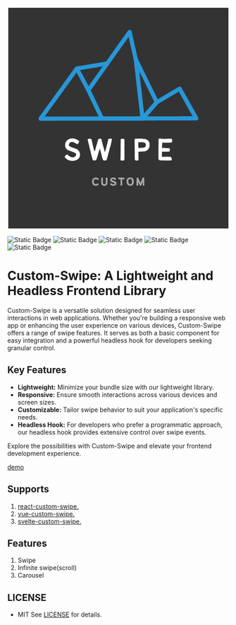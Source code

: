 <p align="center"><img src="./swipe.png"title="custom_swipe_logo" alt="swipe_logo" />
</p>
<p algin="center">

![Static Badge](https://img.shields.io/badge/React-gray?logo=react) ![Static Badge](https://img.shields.io/badge/Vue-gray?logo=vue.js) ![Static Badge](https://img.shields.io/badge/TypeScript-gray?logo=typescript) ![Static Badge](https://img.shields.io/badge/JavaScript-gray?logo=javascript) ![Static Badge](https://img.shields.io/badge/svelte-gray?logo=svelte)


</p>

# Custom-Swipe: A Lightweight and Headless Frontend Library

Custom-Swipe is a versatile solution designed for seamless user interactions in web applications. Whether you're building a responsive web app or enhancing the user experience on various devices, Custom-Swipe offers a range of swipe features. It serves as both a basic component for easy integration and a powerful headless hook for developers seeking granular control.

## Key Features

- **Lightweight:** Minimize your bundle size with our lightweight library.
- **Responsive:** Ensure smooth interactions across various devices and screen sizes.
- **Customizable:** Tailor swipe behavior to suit your application's specific needs.
- **Headless Hook:** For developers who prefer a programmatic approach, our headless hook provides extensive control over swipe events.

Explore the possibilities with Custom-Swipe and elevate your frontend development experience.

[demo](https://yoonjonglyu.github.io/custom-swipe/)

## Supports

1. [react-custom-swipe.](https://github.com/yoonjonglyu/custom-swipe/tree/main/packages/react-custom-swipe)
2. [vue-custom-swipe.](https://github.com/yoonjonglyu/custom-swipe/tree/main/packages/vue-custom-swipe)
3. [svelte-custom-swipe.](https://github.com/yoonjonglyu/custom-swipe/tree/main/packages/svelte-custom-swipe)

## Features

1. Swipe
2. Infinite swipe(scroll)
3. Carousel

## LICENSE

- MIT
  See [LICENSE](LICENSE) for details.
